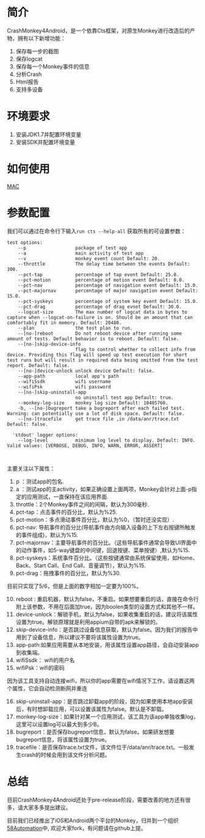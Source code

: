 # 简介

CrashMonkey4Android，是一个依靠Cts框架，对原生Monkey进行改造后的产物，拥有以下新增功能：

 1. 保存每一步的截图
 2. 保存logcat
 3. 保存每一个Monkey事件的信息
 4. 分析Crash
 5. Html报告
 6. 支持多设备


# 环境要求
 

 1. 安装JDK1.7并配置环境变量
 2. 安装SDK并配置环境变量



# 如何使用


[MAC](./docs/how_to_use_in_mac.md)

   


# 参数配置

我们可以通过在命令行下输入`run cts --help-all` 获取所有的可设置参数：

```
test options:
    --p                  package of test app
    --a                  main activity of test app
    --v                  monkey event count Default: 20.
    --throttle           The delay time between the events Default: 300.
    --pct-tap            percentage of tap event Default: 25.0.
    --pct-motion         percentage of motion event Default: 0.0.
    --pct-nav            percentage of navigation event Default: 15.0.
    --pct-majornav       percentage of major navigation event Default: 15.0.
    --pct-syskeys        percentage of system key event Default: 15.0.
    --pct-drag           percentage of drag evnet Default: 30.0.
    --logcat-size        The max number of logcat data in bytes to capture when --logcat-on-failure is on. Should be an amount that can comfortably fit in memory. Default: 20480.
    --plan               the test plan to run.
    --[no-]reboot        Do not reboot device after running some amount of tests. Default behavior is to reboot. Default: false.
    --[no-]skip-device-info
                         flag to control whether to collect info from device. Providing this flag will speed up test execution for short test runs but will result in required data being omitted from the test report. Default: false.
    --[no-]device-unlock unlock device Default: false.
    --app-path           local app's path
    --wifiSsdk           wifi username
    --wifiPsk            wifi password
    --[no-]skip-uninstall-app
                         no uninstall test app Default: true.
    --monkey-log-size    monkey log size Default: 10485760.
    -b, --[no-]bugreport take a bugreport after each failed test. Warning: can potentially use a lot of disk space. Default: false.
    --[no-]tracefile     get trace file ,in /data/anr/trace.txt Default: false.

  'stdout' logger options:
    --log-level          minimum log level to display. Default: INFO. Valid values: [VERBOSE, DEBUG, INFO, WARN, ERROR, ASSERT]

  
```
主要关注以下属性：


 1. p ：测试app的包名.
 2. a ：测试app的主activity，如果正确设置上面两项，Monkey会针对上面-p指定的应用测试，一直保持在该应用界面.
 3. throttle：2个Monkey事件之间的间隔，默认为300毫秒.
 4. pct-tap：点击事件的百分比，默认为%25.
 5. pct-motion：多点滑动事件百分比，默认为%0，（暂时还没实现）.
 6. pct-nav: 导航事件的百分比(导航事件由方向输入设备的上下左右按键所触发的事件组成)，默认为%15.
 7. pct-majornav：主要导航事件的百分比。（这些导航事件通常会导致UI界面中的动作事件，如5-way键盘的中间键，回退按键、菜单按键）,默认为%15.
 8. pct-syskeys：系统事件百分比。（这些按键通常由系统保留使用，如Home、Back、Start Call、End Call、音量调节），默认为%15.
 9. pct-drag：拖拽事件的百分比，默认为%30.

目前只实现了5/6，但是上面的数字相加一定要为100%。

10. reboot : 重启机器，默认为false，不重启。如果想要重启的话，直接在命令行附上该参数，不用在后面加true，因为boolen类型的设置方式和其他不一样。
11. device-unlock：解锁手机，默认为false，如果收集重启的话，建议将该属性设置为true。解锁原理就是利用appium自带的apk来解锁的。
12. skip-device-info：是否跳过设备信息获取，默认为false。因为我们的报告中用到了设备信息，所以建议不要将该属性设置为true。
13. app-path:如果应用需要从本地安装，用该属性设置app路径，会自动安装app到收集端。
14. wifiSsdk： wifi的用户名
15. wifiPsk：wifi的密码

因为该工具支持自动连接wifi，所以你的app需要在wifi情况下工作，请设置这两个属性，它会自动检测断网并重连

16. skip-uninstall-app：是否跳过卸载app的阶段，因为如果使用本地app安装后，有时想卸载应用，可以设置该属性为false。默认是不卸载。
17. monkey-log-size：如果针对某一个应用测试，该工具为该app单独收集log，这里可以设置log可以最大到多少B。
18. bugreport：是否保存bugreport信息，默认为false。如果研发想要bugreport信息，将该属性设置为true。
19. tracefile：是否保存trace.txt文件，该文件位于/data/anr/trace.txt。一般发生crash的时候会用到该文件分析问题。

# 总结

目前CrashMonkey4Android还处于pre-release阶段，需要改善的地方还有很多，请大家多多提出建议。

目前我们已经推出了iOS和Android两个平台的Monkey，归并到一个组织[58Automation](https://github.com/58Automation)中,
欢迎大家fork，有问题请在github上提。





 




